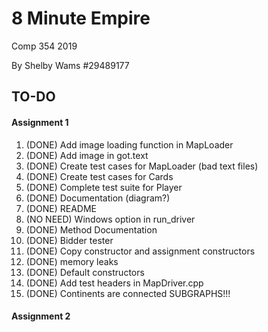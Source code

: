 # 8 Minute Empire

Comp 354 2019

By Shelby Wams #29489177

## TO-DO

#### Assignment 1

1. (DONE) Add image loading function in MapLoader
2. (DONE) Add image in got.text
3. (DONE) Create test cases for MapLoader (bad text files)
4. (DONE) Create test cases for Cards
5. (DONE) Complete test suite for Player
6. (DONE) Documentation (diagram?)
7. (DONE) README
8. (NO NEED) Windows option in run_driver
9. (DONE) Method Documentation
10. (DONE) Bidder tester
11. (DONE) Copy constructor and assignment constructors
11. (DONE) memory leaks
12. (DONE) Default constructors
13. (DONE) Add test headers in MapDriver.cpp
14. (DONE) Continents are connected SUBGRAPHS!!!

#### Assignment 2


